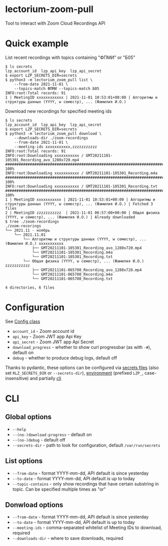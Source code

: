 # lectorium-zoom-pull

Tool to interact with Zoom Cloud Recordings API

# Quick example

List recent recordings with topics containing "ФПМИ" or "Б05"

```
$ ls secrets
lzp_account_id  lzp_api_key  lzp_api_secret
$ export LZP_SECRETS_DIR=secrets
$ python3 -m lectorium_zoom_pull list \
    --from-date 2021-11-01 \
    --topics-match ФПМИ --topics-match Б05
INFO:root:Total records: 91
1 | MeetingID xxxxxxxxxxxx | 2021-11-01 10:53:01+00:00 | Алгоритмы и структуры данных (YYYY, w семестр), ... (Фамилия И.О.)
```

Download new recordings for specified meeting ids

```
$ ls secrets
lzp_account_id  lzp_api_key  lzp_api_secret
$ export LZP_SECRETS_DIR=secrets
$ python3 -m lectorium_zoom_pull download \
    --downloads-dir ./zoom-recordings
    --from-date 2021-11-01 \
    --meeting-ids xxxxxxxxxxx,zzzzzzzzzzz
INFO:root:Total records: 91                                                                                                                                                                                                           
INFO:root:Downloading xxxxxxxxxxx / GMT20211101-105301_Recording_avo_1280x720.mp4
################################################################################################################################ 100%
INFO:root:Downloading xxxxxxxxxxx / GMT20211101-105301_Recording.m4a
################################################################################################################################ 100%
INFO:root:Downloading xxxxxxxxxxx / GMT20211101-105301_Recording.txt
################################################################################################################################ 100%
1 | MeetingID xxxxxxxxxxx | 2021-11-01 10:53:01+00:00 | Алгоритмы и структуры данных (YYYY, w семестр), ... (Фамилия И.О.) | Fetched 3 files
2 | MeetingID zzzzzzzzzzz  | 2021-11-01 06:57:00+00:00 | Общая физика (YYYY, w семестр), ... (Фамилия И.О.) | Already downloaded
$ tree ./zoom-recordings
./zoom-recorings
└── 2021.11 - ноябрь
    └── 2021.11.01
        └── Алгоритмы и структуры данных (YYYY, w семестр), ... (Фамилия И.О.) xxxxxxxxxxx
            ├── GMT20211101-105301_Recording_avo_1280x720.mp4
            └── GMT20211101-105301_Recording.m4a
            └── GMT20211101-105301_Recording.txt
        └── Общая физика (YYYY, w семестр), ... (Фамилия И.О.) zzzzzzzzzzz
            ├── GMT20211101-065700_Recording_avo_1280x720.mp4
            └── GMT20211101-065700_Recording.m4a
            └── GMT20211101-065700_Recording.txt

4 directories, 6 files
```

# Configuration

See [Config class](/src/lectorium_zoom_pull/config.py)

- `account_id` - Zoom account id
- `api_key` - Zoom JWT app Api Key
- `api_secret` - Zoom JWT app Api Secret
- `download_progress` - whether to show curl progressbar (as with `-#`), default on
- `debug` - whether to produce debug logs, default off

Thanks to pydantic, these options can be configured via [secrets files](https://pydantic-docs.helpmanual.io/usage/settings/#secret-support) (also set `RLZ_SECRETS_DIR` or `--secrets-dir`), [environment](https://pydantic-docs.helpmanual.io/usage/settings/#environment-variable-names) (prefixed `LZP_`, case-insensitive) and partially [cli](#global-options)

# CLI

## Global options

- `--help`
- `--(no-)download-progress` - default on
- `--(no-)debug` - default off
- `--secrets-dir` - path to look for configuration, default `/var/run/secrets`

## List options

- `--from-date` - format YYYY-mm-dd, API default is since yesterday
- `--to-date` - format YYYY-mm-dd, API default is up to today
- `--topic-contains` - only show recordings that have certain substring in topic. Can be specified multiple times as "or"

## Donwload options

- `--from-date` - format YYYY-mm-dd, API default is since yesterday
- `--to-date` - format YYYY-mm-dd, API default is up to today
- `--meeting-ids` - comma-separated whitelist of Meeting IDs to download, required
- `--downloads-dir` - where to save downloads, required
